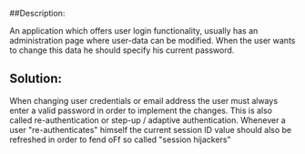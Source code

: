 ##Description:

An application which offers user login functionality, usually has an administration page
where user-data can be modified. When the user wants to change this data he should
specify his current password.

## Solution:

When changing user credentials or email address the user must always enter a valid
password in order to implement the changes. This is also called re-authentication or
step-up / adaptive authentication. Whenever a user "re-authenticates" himself the current
session ID value should also be refreshed in order to fend oFf so called "session hijackers"
